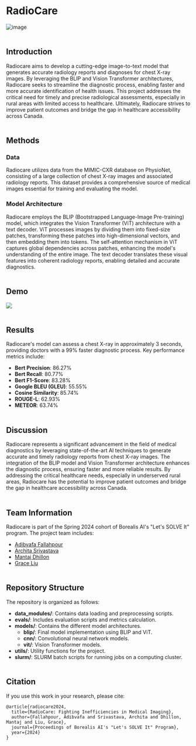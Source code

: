 # RadioCare
![image](https://github.com/Adibvafa/RadioCareBorealisAI/assets/90617686/ec861f94-db64-42c0-b692-d5f2ba5fe737)
<br><br>

## Introduction
Radiocare aims to develop a cutting-edge image-to-text model that generates accurate radiology reports and diagnoses for chest X-ray images. By leveraging the BLIP and Vision Transformer architectures, Radiocare seeks to streamline the diagnostic process, enabling faster and more accurate identification of health issues. This project addresses the critical need for timely and precise radiological assessments, especially in rural areas with limited access to healthcare. Ultimately, Radiocare strives to improve patient outcomes and bridge the gap in healthcare accessibility across Canada.
<br><br>

## Methods

### Data
Radiocare utilizes data from the MIMIC-CXR database on PhysioNet, consisting of a large collection of chest X-ray images and associated radiology reports. This dataset provides a comprehensive source of medical images essential for training and evaluating the model.
<br>
### Model Architecture
Radiocare employs the BLIP (Bootstrapped Language-Image Pre-training) model, which integrates the Vision Transformer (ViT) architecture with a text decoder. ViT processes images by dividing them into fixed-size patches, transforming these patches into high-dimensional vectors, and then embedding them into tokens. The self-attention mechanism in ViT captures global dependencies across patches, enhancing the model's understanding of the entire image. The text decoder translates these visual features into coherent radiology reports, enabling detailed and accurate diagnostics.
<br><br>

## Demo
![](radiocare_loop.gif)<br><br>

## Results
Radiocare's model can assess a chest X-ray in approximately 3 seconds, providing doctors with a 99% faster diagnostic process. Key performance metrics include:

- **Bert Precision**: 86.27%
- **Bert Recall**: 80.77%
- **Bert F1-Score**: 83.28%
- **Google BLEU (GLEU)**: 55.55%
- **Cosine Similarity**: 85.74%
- **ROUGE-L**: 62.93%
- **METEOR**: 63.74%
<br><br>

## Discussion
Radiocare represents a significant advancement in the field of medical diagnostics by leveraging state-of-the-art AI techniques to generate accurate and timely radiology reports from chest X-ray images. The integration of the BLIP model and Vision Transformer architecture enhances the diagnostic process, ensuring faster and more reliable results. By addressing the critical healthcare needs, especially in underserved rural areas, Radiocare has the potential to improve patient outcomes and bridge the gap in healthcare accessibility across Canada.
<br><br>

## Team Information
Radiocare is part of the Spring 2024 cohort of Borealis AI's "Let's SOLVE It" program. The project team includes:
- [Adibvafa Fallahpour](https://adibvafa.github.io/Portfolio/)
- [Archita Srivastava](https://www.linkedin.com/in/archita7/)
- [Mantaj Dhillon](https://www.linkedin.com/in/mantaj-dhillon/)
- [Grace Liu](https://www.linkedin.com/in/gracelliu/)
<br><br>

## Repository Structure
The repository is organized as follows:
- **data_modules/**: Contains data loading and preprocessing scripts.
- **evals/**: Includes evaluation scripts and metrics calculation.
- **models/**: Contains the different model architectures.
  - **blip/**: Final model implementation using BLIP and ViT.
  - **cnn/**: Convolutional neural network models.
  - **vit/**: Vision Transformer models.
- **utils/**: Utility functions for the project.
- **slurm/**: SLURM batch scripts for running jobs on a computing cluster.
<br><br>

## Citation

If you use this work in your research, please cite:

```
@article{radiocare2024,
  title={RadioCare: Fighting Inefficiencies in Medical Imaging},
  author={Fallahpour, Adibvafa and Srivastava, Archita and Dhillon, Mantaj and Liu, Grace},
  journal={Proceedings of Borealis AI's "Let's SOLVE It" Program},
  year={2024}
}
```
